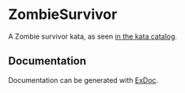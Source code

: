 # ZombieSurvivor

A Zombie survivor kata, as seen [in the kata catalog](https://github.com/ardalis/kata-catalog/blob/master/katas/Zombie%20Survivors.md).

## Documentation

Documentation can be generated with [ExDoc](https://github.com/elixir-lang/ex_doc).